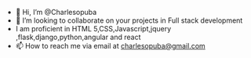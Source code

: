 - 👋 Hi, I’m @Charlesopuba
- 💞️ I’m looking to collaborate on your projects in Full stack development
- I am proficient in HTML 5,CSS,Javascript,jquery ,flask,django,python,angular and react
- 📫 How to reach me via email at charlesopuba@gmail.com

<!---
Charlesopuba/Charlesopuba is a ✨ special ✨ repository because its `README.md` (this file) appears on your GitHub profile.
You can click the Preview link to take a look at your changes.
--->
